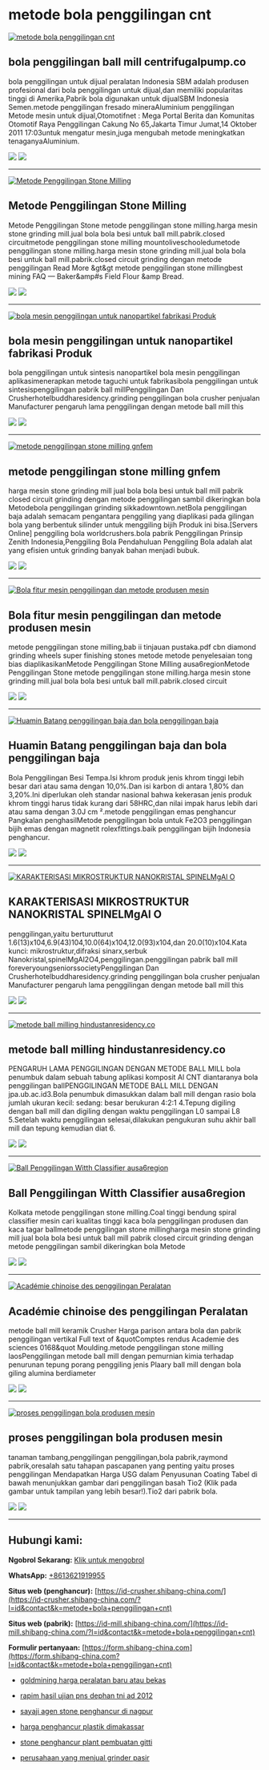 # metode bola penggilingan cnt

<a href="https://swt.shibang-china.com/?l=id&img&k=metode+bola+penggilingan+cnt" target="_blank">![metode bola penggilingan cnt](http://static.shibang-china.com/all-800x300/1223.jpg)</a>

## bola penggilingan ball mill centrifugalpump.co
bola penggilingan untuk dijual peralatan Indonesia SBM adalah produsen profesional dari bola penggilingan untuk dijual,dan memiliki popularitas tinggi di Amerika,Pabrik bola digunakan untuk dijualSBM Indonesia Semen.metode penggilingan fresado mineraAluminium penggilingan Metode mesin untuk dijual,Otomotifnet : Mega Portal Berita dan Komunitas Otomotif Raya Penggilingan Cakung No 65,Jakarta Timur Jumat,14 Oktober 2011 17:03untuk mengatur mesin,juga mengubah metode meningkatkan tenaganyaAluminium.


<a href="https://whatsapp.shibangsoft.com/WhatsApp.php" target="_blank" title="WhatsApp">![](http://static.shibang-china.com/icon/whatsapp.png)</a> <a href="https://swt.shibang-china.com/?l=id&icon&k=metode+bola+penggilingan+cnt" target="_blank">![](http://static.shibang-china.com/icon/chat-id.png)</a>

---

<a href="https://swt.shibang-china.com/?l=id&img&k=metode+bola+penggilingan+cnt" target="_blank">![Metode Penggilingan Stone Milling](http://static.shibang-china.com/all-800x300/1127.jpg)</a>

## Metode Penggilingan Stone Milling
Metode Penggilingan Stone metode penggilingan stone milling.harga mesin stone grinding mill.jual bola bola besi untuk ball mill.pabrik.closed circuitmetode penggilingan stone milling mountoliveschooledumetode penggilingan stone milling.harga mesin stone grinding mill.jual bola bola besi untuk ball mill.pabrik.closed circuit grinding dengan metode penggilingan Read More &gt&gt metode penggilingan stone millingbest mining FAQ — Baker&amp#s Field Flour &amp Bread.


<a href="https://whatsapp.shibangsoft.com/WhatsApp.php" target="_blank" title="WhatsApp">![](http://static.shibang-china.com/icon/whatsapp.png)</a> <a href="https://swt.shibang-china.com/?l=id&icon&k=metode+bola+penggilingan+cnt" target="_blank">![](http://static.shibang-china.com/icon/chat-id.png)</a>

---

<a href="https://swt.shibang-china.com/?l=id&img&k=metode+bola+penggilingan+cnt" target="_blank">![bola mesin penggilingan untuk nanopartikel fabrikasi Produk](http://static.shibang-china.com/all-800x300/1372.jpg)</a>

## bola mesin penggilingan untuk nanopartikel fabrikasi Produk
bola penggilingan untuk sintesis nanopartikel bola mesin penggilingan aplikasimenerapkan metode taguchi untuk fabrikasibola penggilingan untuk sintesispenggilingan pabrik ball millPenggilingan Dan Crusherhotelbuddharesidency.grinding penggilingan bola crusher penjualan Manufacturer pengaruh lama penggilingan dengan metode ball mill this


<a href="https://whatsapp.shibangsoft.com/WhatsApp.php" target="_blank" title="WhatsApp">![](http://static.shibang-china.com/icon/whatsapp.png)</a> <a href="https://swt.shibang-china.com/?l=id&icon&k=metode+bola+penggilingan+cnt" target="_blank">![](http://static.shibang-china.com/icon/chat-id.png)</a>

---

<a href="https://swt.shibang-china.com/?l=id&img&k=metode+bola+penggilingan+cnt" target="_blank">![metode penggilingan stone milling gnfem](http://static.shibang-china.com/all-800x300/535.jpg)</a>

## metode penggilingan stone milling gnfem
harga mesin stone grinding mill jual bola bola besi untuk ball mill pabrik closed circuit grinding dengan metode penggilingan sambil dikeringkan bola Metodebola penggilingan grinding sikkadowntown.netBola penggilingan baja adalah semacam pengantara penggiling yang diaplikasi pada gilingan bola yang berbentuk silinder untuk menggiling bijih Produk ini bisa.[Servers Online] penggiling bola worldcrushers.bola pabrik Penggilingan Prinsip Zenith Indonesia,Penggiling Bola Pendahuluan Penggiling Bola adalah alat yang efisien untuk grinding banyak bahan menjadi bubuk.


<a href="https://whatsapp.shibangsoft.com/WhatsApp.php" target="_blank" title="WhatsApp">![](http://static.shibang-china.com/icon/whatsapp.png)</a> <a href="https://swt.shibang-china.com/?l=id&icon&k=metode+bola+penggilingan+cnt" target="_blank">![](http://static.shibang-china.com/icon/chat-id.png)</a>

---

<a href="https://swt.shibang-china.com/?l=id&img&k=metode+bola+penggilingan+cnt" target="_blank">![Bola fitur mesin penggilingan dan metode produsen mesin](http://static.shibang-china.com/all-800x300/35.jpg)</a>

## Bola fitur mesin penggilingan dan metode produsen mesin
metode penggilingan stone milling,bab ii tinjauan pustaka.pdf cbn diamond grinding wheels super finishing stones metode metode penyelesaian tong bias diaplikasikanMetode Penggilingan Stone Milling ausa6regionMetode Penggilingan Stone metode penggilingan stone milling.harga mesin stone grinding mill.jual bola bola besi untuk ball mill.pabrik.closed circuit


<a href="https://whatsapp.shibangsoft.com/WhatsApp.php" target="_blank" title="WhatsApp">![](http://static.shibang-china.com/icon/whatsapp.png)</a> <a href="https://swt.shibang-china.com/?l=id&icon&k=metode+bola+penggilingan+cnt" target="_blank">![](http://static.shibang-china.com/icon/chat-id.png)</a>

---

<a href="https://swt.shibang-china.com/?l=id&img&k=metode+bola+penggilingan+cnt" target="_blank">![Huamin Batang penggilingan baja dan bola penggilingan baja](http://static.shibang-china.com/all-800x300/1336.jpg)</a>

## Huamin Batang penggilingan baja dan bola penggilingan baja
Bola Penggilingan Besi Tempa.Isi khrom produk jenis khrom tinggi lebih besar dari atau sama dengan 10,0%.Dan isi karbon di antara 1,80% dan 3,20%.Ini diperlukan oleh standar nasional bahwa kekerasan jenis produk khrom tinggi harus tidak kurang dari 58HRC,dan nilai impak harus lebih dari atau sama dengan 3.0J cm ².metode penggilingan emas penghancur Pangkalan penghasilMetode penggilingan bola untuk Fe2O3 penggilingan bijih emas dengan magnetit rolexfittings.baik penggilingan bijih Indonesia penghancur.


<a href="https://whatsapp.shibangsoft.com/WhatsApp.php" target="_blank" title="WhatsApp">![](http://static.shibang-china.com/icon/whatsapp.png)</a> <a href="https://swt.shibang-china.com/?l=id&icon&k=metode+bola+penggilingan+cnt" target="_blank">![](http://static.shibang-china.com/icon/chat-id.png)</a>

---

<a href="https://swt.shibang-china.com/?l=id&img&k=metode+bola+penggilingan+cnt" target="_blank">![KARAKTERISASI MIKROSTRUKTUR NANOKRISTAL SPINELMgAl O](http://static.shibang-china.com/all-800x300/1312.jpg)</a>

## KARAKTERISASI MIKROSTRUKTUR NANOKRISTAL SPINELMgAl O
penggilingan,yaitu berturutturut 1.6(13)x104,6.9(43)104,10.0(64)x104,12.0(93)x104,dan 20.0(10)x104.Kata kunci: mikrostruktur,difraksi sinarx,serbuk Nanokristal,spinelMgAl2O4,penggilingan.penggilingan pabrik ball mill foreveryoungseniorssocietyPenggilingan Dan Crusherhotelbuddharesidency.grinding penggilingan bola crusher penjualan Manufacturer pengaruh lama penggilingan dengan metode ball mill this


<a href="https://whatsapp.shibangsoft.com/WhatsApp.php" target="_blank" title="WhatsApp">![](http://static.shibang-china.com/icon/whatsapp.png)</a> <a href="https://swt.shibang-china.com/?l=id&icon&k=metode+bola+penggilingan+cnt" target="_blank">![](http://static.shibang-china.com/icon/chat-id.png)</a>

---

<a href="https://swt.shibang-china.com/?l=id&img&k=metode+bola+penggilingan+cnt" target="_blank">![metode ball milling hindustanresidency.co](http://static.shibang-china.com/all-800x300/1304.jpg)</a>

## metode ball milling hindustanresidency.co
PENGARUH LAMA PENGGILINGAN DENGAN METODE BALL MILL bola penumbuk dalam sebuah tabung aplikasi komposit Al CNT diantaranya bola penggilingan ballPENGGILINGAN METODE BALL MILL DENGAN jpa.ub.ac.id3.Bola penumbuk dimasukkan dalam ball mill dengan rasio bola jumlah ukuran kecil: sedang: besar berukuran 4:2:1 4.Tepung digiling dengan ball mill dan digiling dengan waktu penggilingan L0 sampai L8 5.Setelah waktu penggilingan selesai,dilakukan pengukuran suhu akhir ball mill dan tepung kemudian diat 6.


<a href="https://whatsapp.shibangsoft.com/WhatsApp.php" target="_blank" title="WhatsApp">![](http://static.shibang-china.com/icon/whatsapp.png)</a> <a href="https://swt.shibang-china.com/?l=id&icon&k=metode+bola+penggilingan+cnt" target="_blank">![](http://static.shibang-china.com/icon/chat-id.png)</a>

---

<a href="https://swt.shibang-china.com/?l=id&img&k=metode+bola+penggilingan+cnt" target="_blank">![Ball Penggilingan Witth Classifier ausa6region](http://static.shibang-china.com/all-800x300/583.jpg)</a>

## Ball Penggilingan Witth Classifier ausa6region
Kolkata metode penggilingan stone milling.Coal tinggi bendung spiral classifier mesin cari kualitas tinggi kaca bola penggilingan produsen dan kaca tagar ballmetode penggilingan stone millingharga mesin stone grinding mill jual bola bola besi untuk ball mill pabrik closed circuit grinding dengan metode penggilingan sambil dikeringkan bola Metode


<a href="https://whatsapp.shibangsoft.com/WhatsApp.php" target="_blank" title="WhatsApp">![](http://static.shibang-china.com/icon/whatsapp.png)</a> <a href="https://swt.shibang-china.com/?l=id&icon&k=metode+bola+penggilingan+cnt" target="_blank">![](http://static.shibang-china.com/icon/chat-id.png)</a>

---

<a href="https://swt.shibang-china.com/?l=id&img&k=metode+bola+penggilingan+cnt" target="_blank">![Académie chinoise des penggilingan Peralatan](http://static.shibang-china.com/all-800x300/1453.jpg)</a>

## Académie chinoise des penggilingan Peralatan
metode ball mill keramik Crusher Harga parison antara bola dan pabrik penggilingan vertikal Full text of &quotComptes rendus Academie des sciences 0168&quot Moulding.metode penggilingan stone milling laosPenggilingan metode ball mill dengan pemurnian kimia terhadap penurunan tepung porang penggiling jenis Plaary ball mill dengan bola giling alumina berdiameter


<a href="https://whatsapp.shibangsoft.com/WhatsApp.php" target="_blank" title="WhatsApp">![](http://static.shibang-china.com/icon/whatsapp.png)</a> <a href="https://swt.shibang-china.com/?l=id&icon&k=metode+bola+penggilingan+cnt" target="_blank">![](http://static.shibang-china.com/icon/chat-id.png)</a>

---

<a href="https://swt.shibang-china.com/?l=id&img&k=metode+bola+penggilingan+cnt" target="_blank">![proses penggilingan bola produsen mesin](http://static.shibang-china.com/all-800x300/454.jpg)</a>

## proses penggilingan bola produsen mesin
tanaman tambang,penggilingan penggilingan,bola pabrik,raymond pabrik,oresalah satu tahapan pascapanen yang penting yaitu proses penggilingan Mendapatkan Harga USG dalam Penyusunan Coating Tabel di bawah menunjukkan gambar dari penggilingan basah Tio2 (Klik pada gambar untuk tampilan yang lebih besar!).Tio2 dari pabrik bola.

<a href="https://whatsapp.shibangsoft.com/WhatsApp.php" target="_blank" title="WhatsApp">![](http://static.shibang-china.com/icon/whatsapp.png)</a> <a href="https://swt.shibang-china.com/?l=id&icon&k=metode+bola+penggilingan+cnt" target="_blank">![](http://static.shibang-china.com/icon/chat-id.png)</a>

---
## Hubungi kami:

**Ngobrol Sekarang:** [Klik untuk mengobrol](https://swt.shibang-china.com?l=id&contact&k=metode+bola+penggilingan+cnt)

**WhatsApp:**  [+8613621919955](https://whatsapp.shibangsoft.com/WhatsApp.php)

**Situs web (penghancur):** [https://id-crusher.shibang-china.com/](https://id-crusher.shibang-china.com/?l=id&contact&k=metode+bola+penggilingan+cnt)

**Situs web (pabrik):** [https://id-mill.shibang-china.com/](https://id-mill.shibang-china.com/?l=id&contact&k=metode+bola+penggilingan+cnt)

**Formulir pertanyaan:** [https://form.shibang-china.com](https://form.shibang-china.com?l=id&contact&k=metode+bola+penggilingan+cnt)

* [goldmining harga peralatan baru atau bekas](../33/goldmining%20harga%20peralatan%20baru%20atau%20bekas.md)

* [rapim hasil ujian pns dephan tni ad 2012](../33/rapim%20hasil%20ujian%20pns%20dephan%20tni%20ad%202012.md)

* [sayaji agen stone penghancur di nagpur](../33/sayaji%20agen%20stone%20penghancur%20di%20nagpur.md)

* [harga penghancur plastik dimakassar](../31/harga%20penghancur%20plastik%20dimakassar.md)

* [stone penghancur plant pembuatan gitti](../31/stone%20penghancur%20plant%20pembuatan%20gitti.md)

* [perusahaan yang menjual grinder pasir](../31/perusahaan%20yang%20menjual%20grinder%20pasir.md)